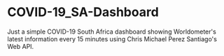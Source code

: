# COVID-19_SA-Dashboard
Just a simple COVID-19 South Africa dashboard showing Worldometer's latest information every 15 minutes using Chris Michael Perez Santiago's Web API.
